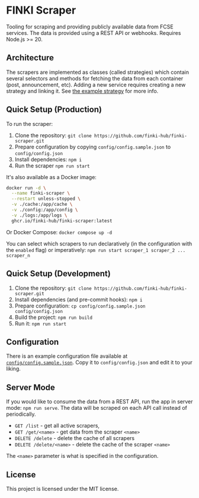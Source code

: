 # FINKI Scraper

Tooling for scraping and providing publicly available data from FCSE services. The data is provided using a REST API or webhooks. Requires Node.js >= 20.

## Architecture

The scrapers are implemented as classes (called strategies) which contain several selectors and methods for fetching the data from each container (post, announcement, etc). Adding a new service requires creating a new strategy and linking it. See [the example strategy](./src/strategies/ExampleStrategy.ts) for more info.

## Quick Setup (Production)

To run the scraper:

1. Clone the repository: `git clone https://github.com/finki-hub/finki-scraper.git`
2. Prepare configuration by copying `config/config.sample.json` to `config/config.json`
3. Install dependencies: `npm i`
4. Run the scraper `npm run start`

It's also available as a Docker image:

```sh
docker run -d \
  --name finki-scraper \
  --restart unless-stopped \
  -v ./cache:/app/cache \
  -v ./config:/app/config \
  -v ./logs:/app/logs \
  ghcr.io/finki-hub/finki-scraper:latest
```

Or Docker Compose: `docker compose up -d`

You can select which scrapers to run declaratively (in the configuration with the `enabled` flag) or imperatively: `npm run start scraper_1 scraper_2 ... scraper_n`

## Quick Setup (Development)

1. Clone the repository: `git clone https://github.com/finki-hub/finki-scraper.git`
2. Install dependencies (and pre-commit hooks): `npm i`
3. Prepare configuration: `cp config/config.sample.json config/config.json`
4. Build the project: `npm run build`
5. Run it: `npm run start`

## Configuration

There is an example configuration file available at [`config/config.sample.json`](./config/config.sample.json). Copy it to `config/config.json` and edit it to your liking.

## Server Mode

If you would like to consume the data from a REST API, run the app in server mode: `npm run serve`. The data will be scraped on each API call instead of periodically.

- `GET /list` - get all active scrapers,
- `GET /get/<name>` - get data from the scraper `<name>`
- `DELETE /delete` - delete the cache of all scrapers
- `DELETE /delete/<name>` - delete the cache of the scraper `<name>`

The `<name>` parameter is what is specified in the configuration.

## License

This project is licensed under the MIT license.
